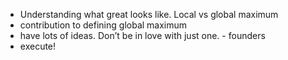 - Understanding what great looks like. Local vs global maximum
- contribution to defining global maximum
- have lots of ideas. Don’t be in love with just one. - founders
- execute!